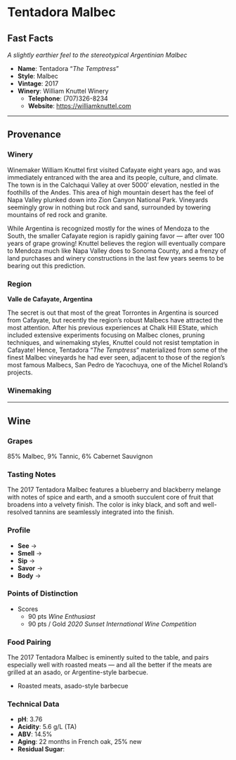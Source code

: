 # Tentadora Malbec
## Fast Facts
*A slightly earthier feel to the stereotypical Argentinian Malbec*
 - **Name**: Tentadora “*The Temptress*”
 - **Style**: Malbec
 - **Vintage**: 2017
 - **Winery**: William Knuttel Winery
     - **Telephone**: (707)326-8234
     - **Website**: https://williamknuttel.com
- - - -

## Provenance
### Winery
Winemaker William Knuttel first visited Cafayate eight years ago, and was immediately entranced with the area and its people, culture, and climate. The town is in the Calchaqui Valley at over 5000’ elevation, nestled in the foothills of the Andes. This area of high mountain desert has the feel of Napa Valley plunked down into Zion Canyon National Park. Vineyards seemingly grow in nothing but rock and sand, surrounded by towering mountains of red rock and granite.

While Argentina is recognized mostly for the wines of Mendoza to the South, the smaller Cafayate region is rapidly gaining favor — after over 100 years of grape growing! Knuttel believes the region will eventually compare to Mendoza much like Napa Valley does to Sonoma County, and a frenzy of land purchases and winery constructions in the last few years seems to be bearing out this prediction.

### Region
**Valle de Cafayate, Argentina**

The secret is out that most of the great Torrontes in Argentina is sourced from Cafayate, but recently the region’s robust Malbecs have attracted the most attention. After his previous experiences at Chalk Hill EState, which included extensive experiments focusing on Malbec clones, pruning techniques, and winemaking styles, Knuttel could not resist temptation in Cafayate! Hence, Tentadora “*The Temptress*” materialized from some of the finest Malbec vineyards he had ever seen, adjacent to those of the region’s most famous Malbecs, San Pedro de Yacochuya, one of the Michel Roland’s projects.

### Winemaking 
- - - -
## Wine
### Grapes
85% Malbec, 9% Tannic, 6% Cabernet Sauvignon

### Tasting Notes
The 2017 Tentadora Malbec features a blueberry and blackberry melange with notes of spice and earth, and a smooth succulent core of fruit that broadens into a velvety finish. The color is inky black, and soft and well-resolved tannins are seamlessly integrated into the finish.

### Profile
 - **See** →  
 - **Smell** → 
 - **Sip** → 
 - **Savor** → 
 - **Body** → 

### Points of Distinction
 - Scores
    - 90 pts *Wine Enthusiast*
    - 90 pts / Gold *2020 Sunset International Wine Competition*

### Food Pairing
The 2017 Tentadora Malbec is eminently suited to the table, and pairs especially well with roasted meats — and all the better if the meats are grilled at an asado, or Argentine-style barbecue.
 - Roasted meats, asado-style barbecue

### Technical Data
 - **pH**: 3.76
 - **Acidity**: 5.6 g/L (TA)
 - **ABV**: 14.5%
 - **Aging**: 22 months in French oak, 25% new
 - **Residual Sugar**: 
